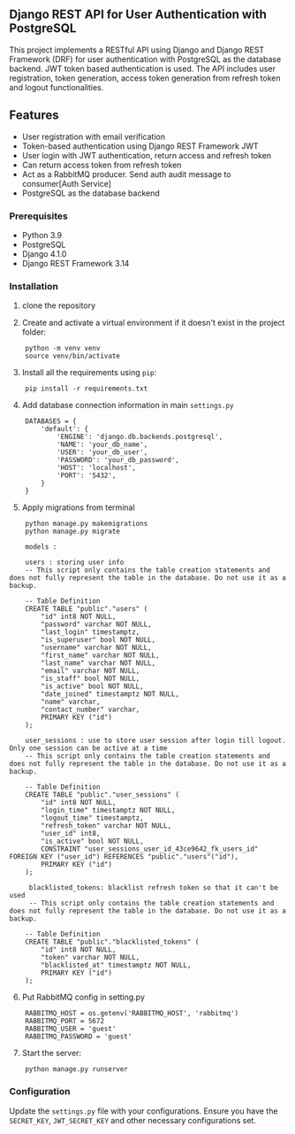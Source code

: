 ## Django REST API for User Authentication with PostgreSQL
This project implements a RESTful API using Django and Django REST Framework (DRF) for user authentication with PostgreSQL as the database backend.
JWT token based authentication is used.
The API includes user registration, token generation, access token generation from refresh token and logout functionalities.

## Features

- User registration with email verification
- Token-based authentication using Django REST Framework JWT
- User login with JWT authentication, return access and refresh token
- Can return access token from refresh token
- Act as a RabbitMQ producer. Send auth audit message to consumer[Auth Service]
- PostgreSQL as the database backend

### Prerequisites

- Python 3.9
- PostgreSQL
- Django 4.1.0
- Django REST Framework 3.14

### Installation

1. clone the repository

2. Create and activate a virtual environment if it doesn't exist in the project folder:
```
    python -m venv venv
    source venv/bin/activate
```

3. Install all the requirements using `pip`:
```
    pip install -r requirements.txt
```

4. Add database connection information in main `settings.py` 
```
    DATABASES = {
        'default': {
            'ENGINE': 'django.db.backends.postgresql',
            'NAME': 'your_db_name',
            'USER': 'your_db_user',
            'PASSWORD': 'your_db_password',
            'HOST': 'localhost',
            'PORT': '5432',
        }
    }
```

5. Apply migrations from terminal
```
    python manage.py makemigrations
    python manage.py migrate
    
    models :
    
    users : storing user info
    -- This script only contains the table creation statements and does not fully represent the table in the database. Do not use it as a backup.

    -- Table Definition
    CREATE TABLE "public"."users" (
        "id" int8 NOT NULL,
        "password" varchar NOT NULL,
        "last_login" timestamptz,
        "is_superuser" bool NOT NULL,
        "username" varchar NOT NULL,
        "first_name" varchar NOT NULL,
        "last_name" varchar NOT NULL,
        "email" varchar NOT NULL,
        "is_staff" bool NOT NULL,
        "is_active" bool NOT NULL,
        "date_joined" timestamptz NOT NULL,
        "name" varchar,
        "contact_number" varchar,
        PRIMARY KEY ("id")
    );
    
    user_sessions : use to store user session after login till logout. Only one session can be active at a time
    -- This script only contains the table creation statements and does not fully represent the table in the database. Do not use it as a backup.

    -- Table Definition
    CREATE TABLE "public"."user_sessions" (
        "id" int8 NOT NULL,
        "login_time" timestamptz NOT NULL,
        "logout_time" timestamptz,
        "refresh_token" varchar NOT NULL,
        "user_id" int8,
        "is_active" bool NOT NULL,
        CONSTRAINT "user_sessions_user_id_43ce9642_fk_users_id" FOREIGN KEY ("user_id") REFERENCES "public"."users"("id"),
        PRIMARY KEY ("id")
    );
      
     blacklisted_tokens: blacklist refresh token so that it can't be used
     -- This script only contains the table creation statements and does not fully represent the table in the database. Do not use it as a backup.

    -- Table Definition
    CREATE TABLE "public"."blacklisted_tokens" (
        "id" int8 NOT NULL,
        "token" varchar NOT NULL,
        "blacklisted_at" timestamptz NOT NULL,
        PRIMARY KEY ("id")
    );
```

6. Put RabbitMQ config in setting.py

```
    RABBITMQ_HOST = os.getenv('RABBITMQ_HOST', 'rabbitmq')
    RABBITMQ_PORT = 5672
    RABBITMQ_USER = 'guest'
    RABBITMQ_PASSWORD = 'guest'
```
    
7. Start the server:
```
    python manage.py runserver
```


### Configuration

Update the `settings.py` file with your configurations. Ensure you have the `SECRET_KEY`, `JWT_SECRET_KEY` and other necessary configurations set.

